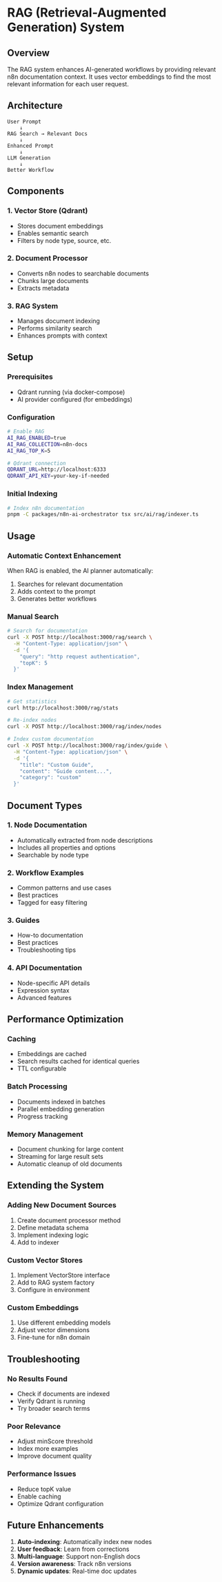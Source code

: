 # RAG (Retrieval-Augmented Generation) System

## Overview

The RAG system enhances AI-generated workflows by providing relevant n8n documentation context. It uses vector embeddings to find the most relevant information for each user request.

## Architecture

```
User Prompt
    ↓
RAG Search → Relevant Docs
    ↓
Enhanced Prompt
    ↓
LLM Generation
    ↓
Better Workflow
```

## Components

### 1. Vector Store (Qdrant)
- Stores document embeddings
- Enables semantic search
- Filters by node type, source, etc.

### 2. Document Processor
- Converts n8n nodes to searchable documents
- Chunks large documents
- Extracts metadata

### 3. RAG System
- Manages document indexing
- Performs similarity search
- Enhances prompts with context

## Setup

### Prerequisites
- Qdrant running (via docker-compose)
- AI provider configured (for embeddings)

### Configuration
```bash
# Enable RAG
AI_RAG_ENABLED=true
AI_RAG_COLLECTION=n8n-docs
AI_RAG_TOP_K=5

# Qdrant connection
QDRANT_URL=http://localhost:6333
QDRANT_API_KEY=your-key-if-needed
```

### Initial Indexing
```bash
# Index n8n documentation
pnpm -C packages/n8n-ai-orchestrator tsx src/ai/rag/indexer.ts
```

## Usage

### Automatic Context Enhancement
When RAG is enabled, the AI planner automatically:
1. Searches for relevant documentation
2. Adds context to the prompt
3. Generates better workflows

### Manual Search
```bash
# Search for documentation
curl -X POST http://localhost:3000/rag/search \
  -H "Content-Type: application/json" \
  -d '{
    "query": "http request authentication",
    "topK": 5
  }'
```

### Index Management
```bash
# Get statistics
curl http://localhost:3000/rag/stats

# Re-index nodes
curl -X POST http://localhost:3000/rag/index/nodes

# Index custom documentation
curl -X POST http://localhost:3000/rag/index/guide \
  -H "Content-Type: application/json" \
  -d '{
    "title": "Custom Guide",
    "content": "Guide content...",
    "category": "custom"
  }'
```

## Document Types

### 1. Node Documentation
- Automatically extracted from node descriptions
- Includes all properties and options
- Searchable by node type

### 2. Workflow Examples
- Common patterns and use cases
- Best practices
- Tagged for easy filtering

### 3. Guides
- How-to documentation
- Best practices
- Troubleshooting tips

### 4. API Documentation
- Node-specific API details
- Expression syntax
- Advanced features

## Performance Optimization

### Caching
- Embeddings are cached
- Search results cached for identical queries
- TTL configurable

### Batch Processing
- Documents indexed in batches
- Parallel embedding generation
- Progress tracking

### Memory Management
- Document chunking for large content
- Streaming for large result sets
- Automatic cleanup of old documents

## Extending the System

### Adding New Document Sources
1. Create document processor method
2. Define metadata schema
3. Implement indexing logic
4. Add to indexer

### Custom Vector Stores
1. Implement VectorStore interface
2. Add to RAG system factory
3. Configure in environment

### Custom Embeddings
1. Use different embedding models
2. Adjust vector dimensions
3. Fine-tune for n8n domain

## Troubleshooting

### No Results Found
- Check if documents are indexed
- Verify Qdrant is running
- Try broader search terms

### Poor Relevance
- Adjust minScore threshold
- Index more examples
- Improve document quality

### Performance Issues
- Reduce topK value
- Enable caching
- Optimize Qdrant configuration

## Future Enhancements

1. **Auto-indexing**: Automatically index new nodes
2. **User feedback**: Learn from corrections
3. **Multi-language**: Support non-English docs
4. **Version awareness**: Track n8n versions
5. **Dynamic updates**: Real-time doc updates